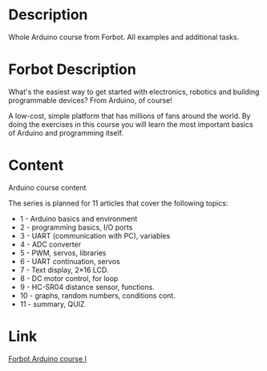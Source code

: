 # Description
Whole Arduino course from Forbot. All examples and additional tasks.

# Forbot Description
What's the easiest way to get started with electronics, robotics and building programmable devices? From Arduino, of course!

A low-cost, simple platform that has millions of fans around the world. By doing the exercises in this course you will learn the most important basics of Arduino and
programming itself.

# Content
Arduino course content

The series is planned for 11 articles that cover the following topics:
    <ul>
        <li>1 - Arduino basics and environment</li>
        <li>2 - programming basics, I/O ports</li>
        <li>3 - UART (communication with PC), variables</li>
        <li>4 - ADC converter</li>
        <li>5 - PWM, servos, libraries</li>
        <li>6 - UART continuation, servos</li>
        <li>7 - Text display, 2×16 LCD.</li>
        <li>8 - DC motor control, for loop</li>
        <li>9 - HC-SR04 distance sensor, functions.</li>
        <li>10 - graphs, random numbers, conditions cont.</li>
        <li>11 - summary, QUIZ</li>
    </ul>

# Link
<a href = https://forbot.pl/blog/kurs-arduino-podstawy-programowania-spis-tresci-kursu-id5290> Forbot Arduino course I </a>
